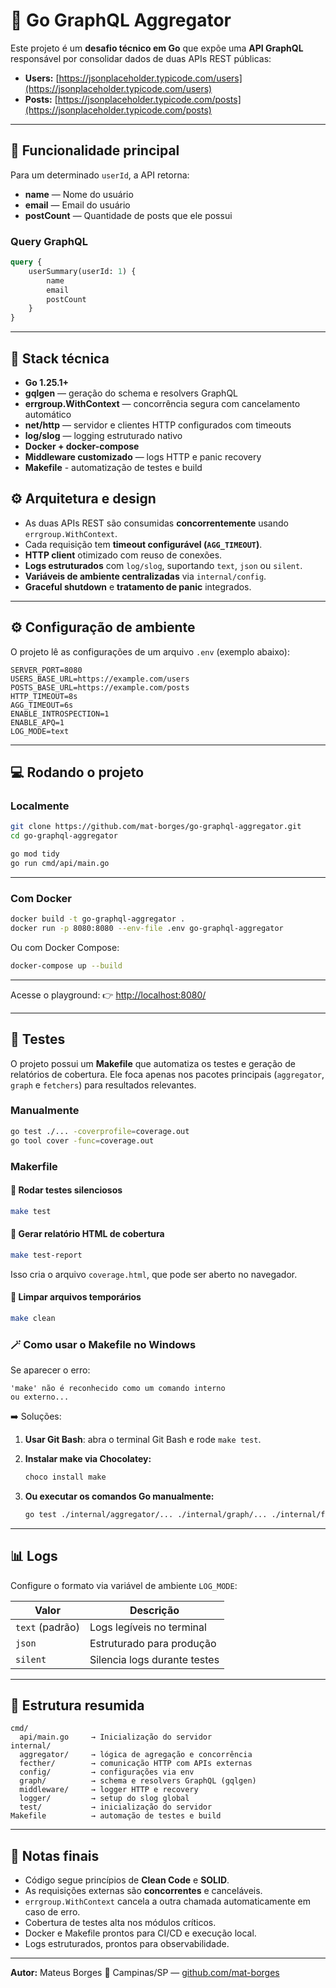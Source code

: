 # 🧩 Go GraphQL Aggregator

Este projeto é um **desafio técnico em Go** que expõe uma **API GraphQL** responsável por consolidar dados de duas APIs REST públicas:

- **Users:** [https://jsonplaceholder.typicode.com/users](https://jsonplaceholder.typicode.com/users)
- **Posts:** [https://jsonplaceholder.typicode.com/posts](https://jsonplaceholder.typicode.com/posts)

---

## 🚀 Funcionalidade principal

Para um determinado `userId`, a API retorna:

- **name** — Nome do usuário
- **email** — Email do usuário
- **postCount** — Quantidade de posts que ele possui

### Query GraphQL

```graphql
query {
	userSummary(userId: 1) {
		name
		email
		postCount
	}
}
```

---

## 🧠 Stack técnica

- **Go 1.25.1+**
- **gqlgen** — geração do schema e resolvers GraphQL
- **errgroup.WithContext** — concorrência segura com cancelamento automático
- **net/http** — servidor e clientes HTTP configurados com timeouts
- **log/slog** — logging estruturado nativo
- **Docker + docker-compose**
- **Middleware customizado** — logs HTTP e panic recovery
- **Makefile** - automatização de testes e build

## ⚙️ Arquitetura e design

- As duas APIs REST são consumidas **concorrentemente** usando `errgroup.WithContext`.
- Cada requisição tem **timeout configurável (`AGG_TIMEOUT`)**.
- **HTTP client** otimizado com reuso de conexões.
- **Logs estruturados** com `log/slog`, suportando `text`, `json` ou `silent`.
- **Variáveis de ambiente centralizadas** via `internal/config`.
- **Graceful shutdown** e **tratamento de panic** integrados.

---

## ⚙️ Configuração de ambiente

O projeto lê as configurações de um arquivo `.env` (exemplo abaixo):

```dotenv
SERVER_PORT=8080
USERS_BASE_URL=https://example.com/users
POSTS_BASE_URL=https://example.com/posts
HTTP_TIMEOUT=8s
AGG_TIMEOUT=6s
ENABLE_INTROSPECTION=1
ENABLE_APQ=1
LOG_MODE=text
```

---

## 💻 Rodando o projeto

### Localmente

```bash
git clone https://github.com/mat-borges/go-graphql-aggregator.git
cd go-graphql-aggregator

go mod tidy
go run cmd/api/main.go
```

---

### Com Docker

```bash
docker build -t go-graphql-aggregator .
docker run -p 8080:8080 --env-file .env go-graphql-aggregator
```

Ou com Docker Compose:

```bash
docker-compose up --build
```

---

Acesse o playground:
👉 [http://localhost:8080/](http://localhost:8080/)

---

## 🧪 Testes

O projeto possui um **Makefile** que automatiza os testes e geração de relatórios de cobertura.
Ele foca apenas nos pacotes principais (`aggregator`, `graph` e `fetchers`) para resultados relevantes.

### Manualmente

```bash
go test ./... -coverprofile=coverage.out
go tool cover -func=coverage.out
```

### Makerfile

#### 🔹 Rodar testes silenciosos

```bash
make test
```

#### 🔹 Gerar relatório HTML de cobertura

```bash
make test-report
```

Isso cria o arquivo `coverage.html`, que pode ser aberto no navegador.

#### 🔹 Limpar arquivos temporários

```bash
make clean
```

### 🪄 Como usar o Makefile no Windows

Se aparecer o erro:

```
'make' não é reconhecido como um comando interno
ou externo...
```

➡️ Soluções:

1. **Usar Git Bash**: abra o terminal Git Bash e rode `make test`.
2. **Instalar make via Chocolatey:**

   ```bash
   choco install make
   ```

3. **Ou executar os comandos Go manualmente:**

   ```bash
   go test ./internal/aggregator/... ./internal/graph/... ./internal/fetchers/... -v -cover
   ```

---

## 📊 Logs

Configure o formato via variável de ambiente `LOG_MODE`:

| Valor           | Descrição                    |
| --------------- | ---------------------------- |
| `text` (padrão) | Logs legíveis no terminal    |
| `json`          | Estruturado para produção    |
| `silent`        | Silencia logs durante testes |

---

## 🧩 Estrutura resumida

```
cmd/
  api/main.go     → Inicialização do servidor
internal/
  aggregator/     → lógica de agregação e concorrência
  fecther/        → comunicação HTTP com APIs externas
  config/         → configurações via env
  graph/          → schema e resolvers GraphQL (gqlgen)
  middleware/     → logger HTTP e recovery
  logger/         → setup do slog global
  test/           → inicialização do servidor
Makefile          → automação de testes e build
```

---

## 💬 Notas finais

- Código segue princípios de **Clean Code** e **SOLID**.
- As requisições externas são **concorrentes** e canceláveis.
- `errgroup.WithContext` cancela a outra chamada automaticamente em caso de erro.
- Cobertura de testes alta nos módulos críticos.
- Docker e Makefile prontos para CI/CD e execução local.
- Logs estruturados, prontos para observabilidade.

---

**Autor:** Mateus Borges
📍 Campinas/SP — [github.com/mat-borges](https://github.com/mat-borges)
